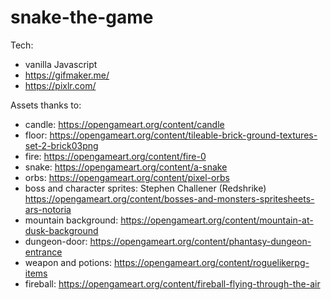 # snake-the-game

Tech:
- vanilla Javascript
- https://gifmaker.me/
- https://pixlr.com/

Assets thanks to:
- candle: https://opengameart.org/content/candle
- floor: https://opengameart.org/content/tileable-brick-ground-textures-set-2-brick03png
- fire: https://opengameart.org/content/fire-0
- snake: https://opengameart.org/content/a-snake
- orbs: https://opengameart.org/content/pixel-orbs
- boss and character sprites: Stephen Challener (Redshrike) https://opengameart.org/content/bosses-and-monsters-spritesheets-ars-notoria
- mountain background: https://opengameart.org/content/mountain-at-dusk-background
- dungeon-door: https://opengameart.org/content/phantasy-dungeon-entrance
- weapon and potions: https://opengameart.org/content/roguelikerpg-items
- fireball: https://opengameart.org/content/fireball-flying-through-the-air